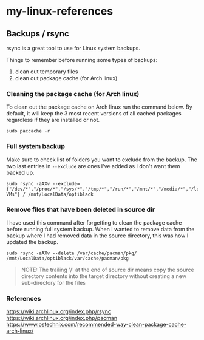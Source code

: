 # my-linux-references

## Backups / rsync

rsync is a great tool to use for Linux system backups.

Things to remember before running some types of backups:
1. clean out temporary files
2. clean out package cache (for Arch linux)

### Cleaning the package cache (for Arch linux)

To clean out the package cache on Arch linux run the command below.  By default, it will keep the 3 most recent versions of all cached packages regardless if they are installed or not.

```
sudo paccache -r
```

### Full system backup

Make sure to check list of folders you want to exclude from the backup.  The two last entries in ```--exclude``` are ones I've added as I don't want them backed up.

```
sudo rsync -aAXv --exclude={"/dev/*","/proc/*","/sys/*","/tmp/*","/run/*","/mnt/*","/media/*","/lost+found","/home/*/.cache/mozilla","/home/*/VirtualBox VMs"} / /mnt/LocalData/optiblack
```

### Remove files that have been deleted in source dir

I have used this command after forgetting to clean the package cache before running full system backup.  When I wanted to remove data from the backup where I had removed data in the source directory, this was how I updated the backup.

```
sudo rsync -aAXv --delete /var/cache/pacman/pkg/ /mnt/LocalData/optiblack/var/cache/pacman/pkg
```

> NOTE: The trailing '/' at the end of source dir means copy the source directory contents into the target directory without creating a new sub-directory for the files

### References

https://wiki.archlinux.org/index.php/rsync
https://wiki.archlinux.org/index.php/pacman
https://www.ostechnix.com/recommended-way-clean-package-cache-arch-linux/